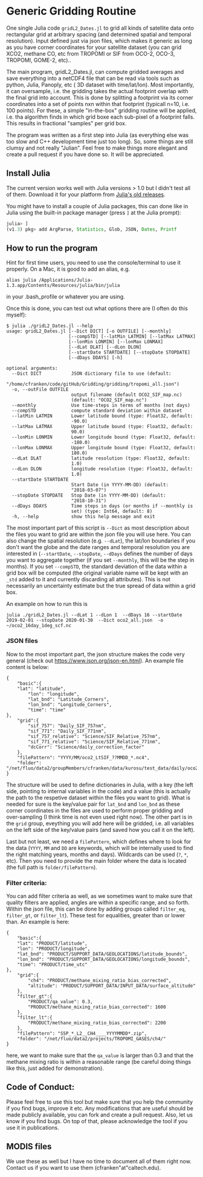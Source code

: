 # Generic Gridding Routine
One single Julia code `gridL2_Dates.jl` to grid all kinds of satellite data onto rectangular grid at arbitrary spacing (and determined spatial and temporal resolution). Input defined just via json files, which makes it generic as long as you have corner coordinates for your satellite dataset (you can grid XCO2, methane CO, etc from TROPOMI or SIF from OCO-2, OCO-3, TROPOMI, GOME-2, etc)..

The main program, gridL2_Dates.jl, can compute gridded averages and save everything into a netCDF4 file that can be read via tools such as python, Julia, Panoply, etc ( 3D dataset with time/lat/lon). Most importantly, it can oversample, i.e. the gridding takes the actual footprint overlap with the final grid into account. This is done by splitting a footprint via its corner coordinates into a set of points nxn within that footprint (typicall n=10, i.e. 100 points). For these, a simple "in-the-box" gridding routine will be applied, i.e. tha algorithm finds in which grid boxe each sub-pixel of a footprint falls. This results in fractional "samples" per grid box.

The program was written as a first step into Julia (as everything else was too slow and C++ development time just too long). So, some things are still clumsy and not really "Julian". Feel free to make things more elegant and create a pull request if you have done so. It will be appreciated. 

## Install Julia

The current version works well with Julia versions > 1.0 but I didn't test all of them. Download it for your platform from [Julia's old
releases](https://julialang.org/downloads/oldreleases/#v131_dec_30_2019).

You might have to install a couple of Julia packages, this can done like in Julia using the built-in package manager (press `]` at the Julia prompt):

```julia
julia> ]
(v1.3) pkg> add ArgParse, Statistics, Glob, JSON, Dates, Printf
```

## How to run the program

Hint for first time users, you need to use the console/terminal to use it properly. On a Mac, it is good to add an alias, e.g. 

```
alias julia /Applications/Julia-1.3.app/Contents/Resources/julia/bin/julia
```

in your .bash_profile or whatever you are using.

Once this is done, you can test out what options there are (I often do this myself):

```
$ julia ./gridL2_Dates.jl --help
usage: gridL2_Dates.jl [--Dict DICT] [-o OUTFILE] [--monthly]
                       [--compSTD] [--latMin LATMIN] [--latMax LATMAX]
                       [--lonMin LONMIN] [--lonMax LONMAX]
                       [--dLat DLAT] [--dLon DLON]
                       [--startDate STARTDATE] [--stopDate STOPDATE]
                       [--dDays DDAYS] [-h]

optional arguments:
  --Dict DICT           JSON dictionary file to use (default:
                        "/home/cfranken/code/gitHub/Gridding/gridding/tropomi_all.json")
  -o, --outFile OUTFILE
                        output filename (default OCO2_SIF_map.nc)
                        (default: "OCO2_SIF_map.nc")
  --monthly             Use time-steps in terms of months (not days)
  --compSTD             compute standard deviation within dataset
  --latMin LATMIN       Lower latitude bound (type: Float32, default:
                        -90.0)
  --latMax LATMAX       Upper latitude bound (type: Float32, default:
                        90.0)
  --lonMin LONMIN       Lower longitude bound (type: Float32, default:
                        -180.0)
  --lonMax LONMAX       Upper longitude bound (type: Float32, default:
                        180.0)
  --dLat DLAT           latitude resolution (type: Float32, default:
                        1.0)
  --dLon DLON           longitude resolution (type: Float32, default:
                        1.0)
  --startDate STARTDATE
                        Start Date (in YYYY-MM-DD) (default:
                        "2018-03-07")
  --stopDate STOPDATE   Stop Date (in YYYY-MM-DD) (default:
                        "2018-10-31")
  --dDays DDAYS         Time steps in days (or months if --monthly is
                        set) (type: Int64, default: 8)
  -h, --help            show this help message and exit
```

The most important part of this script is `--Dict` as most description about the files you want to grid are within the json file you will use here. You can also change the spatial resolution (e.g. `--dLat`), the lat/lon boundaries if you don't want the globe and the date ranges and temporal resolution you are interested in (`--startDate`, `--stopDate`, `--dDays` defines the number of days you want to aggregate together (if you set `--monthly`, this will be the step in months). If you set `--compSTD`, the standard deviation of the data within a grid box will be computed (the original variable name will be kept with an `_std` added to it and currently discarding all attributes). This is not necessarily an uncertainty estimate but the true spread of data within a grid box. 

An example on how to run this is

```
julia ./gridL2_Dates.jl --dLat 1 --dLon 1  --dDays 16 --startDate 2019-02-01 --stopDate 2020-01-30  --Dict oco2_all.json  -o ~/oco2_16day_1deg_scf.nc
```

### JSON files
Now to the most important part, the json structure makes the code very general (check out https://www.json.org/json-en.html).
An example file content is below:
```
{
    "basic":{
    "lat": "latitude",
        "lon": "longitude",
        "lat_bnd": "Latitude_Corners",
        "lon_bnd": "Longitude_Corners",
        "time": "time"
},
    "grid":{
        "sif_757": "Daily_SIF_757nm",
        "sif_771": "Daily_SIF_771nm",
        "sif_757_relative": "Science/SIF_Relative_757nm",
        "sif_771_relative": "Science/SIF_Relative_771nm",
        "dcCorr": "Science/daily_correction_factor"
    },
    "filePattern": "YYYY/MM/oco2_LtSIF_??MMDD_*.nc4",
    "folder": "/net/fluo/data2/groupMembers/cfranken/data/kurosu/test_data/daily/oco2/new/"
}
```

The structure will be used to define dictionaries in Julia, with a key (the left side, pointing to internal variables in the code) and a value (this is actually the path to the respetive dataset within the files you want to grid). What is needed for sure is the key/value pair for `lat_bnd` and `lon_bnd` as these corner coordinates in the files are used to perform proper gridding and over-sampling (I think time is not even used right now). The other part is in the `grid` group, eveything you will add here will be gridded, i.e. all variables on the left side of the key/value pairs (and saved how you call it on the left). 

Last but not least, we need a `filePattern`, which defines where to look for the data (`YYYY`, `MM` and `DD` are keywords, which will be internally used to find the right matching years, months and days). Wildcards can be used (`?`, `*`, etc). Then you need to provide the main folder where the data is located (the full path is `folder/filePattern`).

### Filter criteria:
You can add filter criteria as well, as we sometimes want to make sure that quality filters are applied, angles are within a specific range, and so forth. Within the json file, this can be done by adding groups called `filter_eq`, `filter_gt`, or `filter_lt`). These test for equalities, greater than or lower than. An example is here:
```
{
    "basic":{
    "lat": "PRODUCT/latitude",
    "lon": "PRODUCT/longitude",
    "lat_bnd": "PRODUCT/SUPPORT_DATA/GEOLOCATIONS/latitude_bounds",
    "lon_bnd": "PRODUCT/SUPPORT_DATA/GEOLOCATIONS/longitude_bounds",
    "time": "PRODUCT/time_utc"
},
    "grid":{
        "ch4": "PRODUCT/methane_mixing_ratio_bias_corrected",
        "altitude": "PRODUCT/SUPPORT_DATA/INPUT_DATA/surface_altitude"
    },
    "filter_gt":{
        "PRODUCT/qa_value": 0.3,
        "PRODUCT/methane_mixing_ratio_bias_corrected": 1600
    },
    "filter_lt":{
        "PRODUCT/methane_mixing_ratio_bias_corrected": 2200
    },
    "filePattern": "S5P_*_L2__CH4____YYYYMMDD*.zip",
    "folder": "/net/fluo/data2/projects/TROPOMI_GASES/ch4/"
}
```
here, we want to make sure that the `qa_value` is larger than 0.3 and that the methane mixing ratio is within a reasonable range (be careful doing things like this, just added for demonstration).

## Code of Conduct:
Please feel free to use this tool but make sure that you help the community if you find bugs, improve it etc. Any modifications that are useful should be made publicly available, you can fork and create a pull request. Also, let us know if you find bugs. On top of that, please acknowledge the tool if you use it in publications.

## MODIS files
We use these as well but I have no time to document all of them right now. Contact us if you want to use them (cfranken"at"caltech.edu).
